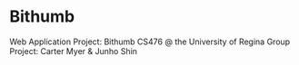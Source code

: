 # Bithumb
Web Application Project: Bithumb
CS476 @ the University of Regina
Group Project: Carter Myer & Junho Shin
